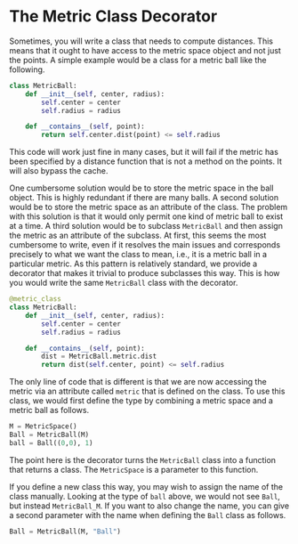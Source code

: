 # The Metric Class Decorator

Sometimes, you will write a class that needs to compute distances.
This means that it ought to have access to the metric space object and not just the points.
A simple example would be a class for a metric ball like the following.

```python
class MetricBall:
    def __init__(self, center, radius):
        self.center = center
        self.radius = radius

    def __contains__(self, point):
        return self.center.dist(point) <= self.radius
```

This code will work just fine in many cases, but it will fail if the metric has been specified by a distance function that is not a method on the points.
It will also bypass the cache.

One cumbersome solution would be to store the metric space in the ball object.
This is highly redundant if there are many balls.
A second solution would be to store the metric space as an attribute of the class.
The problem with this solution is that it would only permit one kind of metric ball to exist at a time.
A third solution would be to subclass `MetricBall` and then assign the metric as an attribute of the subclass.
At first, this seems the most cumbersome to write, even if it resolves the main issues and corresponds precisely to what we want the class to mean, i.e., it is a metric ball in a particular metric.
As this pattern is relatively standard, we provide a decorator that makes it trivial to produce subclasses this way.
This is how you would write the same `MetricBall` class with the decorator.

```python
@metric_class
class MetricBall:
    def __init__(self, center, radius):
        self.center = center
        self.radius = radius

    def __contains__(self, point):
        dist = MetricBall.metric.dist
        return dist(self.center, point) <= self.radius
```

The only line of code that is different is that we are now accessing the metric via an attribute called `metric` that is defined on the class.
To use this class, we would first define the type by combining a metric space and a metric ball as follows.

```python
M = MetricSpace()
Ball = MetricBall(M)
ball = Ball((0,0), 1)
```

The point here is the decorator turns the `MetricBall` class into a function that returns a class.
The `MetricSpace` is a parameter to this function.

If you define a new class this way, you may wish to assign the name of the class manually.
Looking at the type of `ball` above, we would not see `Ball`, but instead `MetricBall_M`.
If you want to also change the name, you can give a second parameter with the name when defining the `Ball` class as follows.

```python
Ball = MetricBall(M, "Ball")
```
